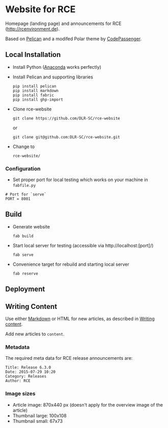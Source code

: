 # Website for RCE

Homepage (landing page) and announcements for RCE (http://rcenvironment.de).

Based on [Pelican](http://blog.getpelican.com/) and a modifed Polar theme by [CodePassenger](http://www.codepassenger.com/).

## Local Installation

* Install Python ([Anaconda](https://store.continuum.io/cshop/anaconda/) works perfectly)

* Install Pelican and supporting libraries

  ```
  pip install pelican
  pip install markdown
  pip install fabric
  pip install ghp-import
  ```

* Clone rce-website

  ```
  git clone https://github.com/DLR-SC/rce-website
  ```
  or
  ```
  git clone git@github.com:DLR-SC/rce-website.git
  ```
* Change to 
  ```
  rce-website/
  ```

### Configuration

 * Set proper port for local testing which works on your machine in `fabfile.py`
  ```
  # Port for `serve`
  PORT = 8001
  ```

## Build 

* Generate website 
  ```
  fab build
  ```

* Start local server for testing (accessible via http://localhost:[port]/)
  ```
  fab serve
  ```

* Convenience target for rebuild and starting local server
  ```
  fab reserve
  ```

## Deployment

## Writing Content

Use either [Markdown](http://daringfireball.net/projects/markdown/) or HTML for new articles, as described in [Writing content](http://docs.getpelican.com/en/3.6.3/content.html).

Add new articles to `content`.

### Metadata

The required meta data for RCE release announcements are:
```
Title: Release 6.3.0 
Date: 2015-07-29 10:20
Category: Releases
Author: RCE
```



### Image sizes

 * Article image: 870x440 px (doesn't apply for the overview image of the article)
 * Thumbnail large: 100x108
 * Thumbnail small: 67x73


